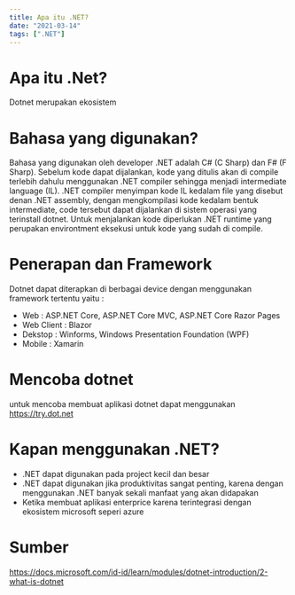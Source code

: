 ```yaml
---
title: Apa itu .NET?
date: "2021-03-14"
tags: [".NET"]
---
```


# Apa itu .Net?
Dotnet merupakan ekosistem

# Bahasa yang digunakan?
Bahasa yang digunakan oleh developer .NET adalah C# (C Sharp) dan F# (F Sharp). Sebelum kode dapat dijalankan, kode yang ditulis akan di compile terlebih dahulu menggunakan .NET compiler sehingga menjadi intermediate language (IL). .NET compiler menyimpan kode IL kedalam file yang disebut denan .NET assembly, dengan mengkompilasi kode kedalam bentuk intermediate, code tersebut dapat dijalankan di sistem operasi yang terinstall dotnet.
Untuk menjalankan kode diperlukan .NET runtime yang perupakan environtment eksekusi untuk kode yang sudah di compile.

# Penerapan dan Framework
Dotnet dapat diterapkan di berbagai device dengan menggunakan framework tertentu yaitu :
- Web : ASP.NET Core, ASP.NET Core MVC, ASP.NET Core Razor Pages
- Web Client : Blazor
- Dekstop : Winforms, Windows Presentation Foundation (WPF)
- Mobile : Xamarin

# Mencoba dotnet
untuk mencoba membuat aplikasi dotnet dapat menggunakan https://try.dot.net

# Kapan menggunakan .NET?
- .NET dapat digunakan pada project kecil dan besar
- .NET dapat digunakan jika produktivitas sangat penting, karena dengan menggunakan .NET banyak sekali manfaat yang akan didapakan
- Ketika membuat aplikasi enterprice karena terintegrasi dengan ekosistem microsoft seperi azure

# Sumber 
https://docs.microsoft.com/id-id/learn/modules/dotnet-introduction/2-what-is-dotnet
